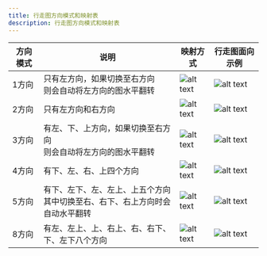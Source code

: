 ```yaml
---
title: 行走图方向模式和映射表
description: 行走图方向模式和映射表
---
```


| 方向模式 | 说明                                                                             | 映射方式                                                                                                     | 行走图面向示例                                                                                                                             |
| -------- | -------------------------------------------------------------------------------- | ------------------------------------------------------------------------------------------------------------ | ------------------------------------------------------------------------------------------------------------------------------------------ |
| 1方向    | 只有左方向，如果切换至右方向<br>则会自动将左方向的图水平翻转                     | ![alt text](https://cdn.gcw.wiki/gcw/image/zh_hans/getting-started/23.appendix/3.direction/image.png)   | <div class="w-[100px]">![alt text](https://cdn.gcw.wiki/gcw/image/zh_hans/getting-started/23.appendix/3.direction/image-6.png)</div>  |
| 2方向    | 只有左方向和右方向                                                               | ![alt text](https://cdn.gcw.wiki/gcw/image/zh_hans/getting-started/23.appendix/3.direction/image-1.png) | <div class="w-[100px]">![alt text](https://cdn.gcw.wiki/gcw/image/zh_hans/getting-started/23.appendix/3.direction/image-7.png)</div>  |
| 3方向    | 有左、下、上方向，如果切换至右方向<br>则会自动将左方向的图水平翻转               | ![alt text](https://cdn.gcw.wiki/gcw/image/zh_hans/getting-started/23.appendix/3.direction/image-2.png) | <div class="w-[100px]">![alt text](https://cdn.gcw.wiki/gcw/image/zh_hans/getting-started/23.appendix/3.direction/image-8.png)</div>  |
| 4方向    | 有下、左、右、上四个方向                                                         | ![alt text](https://cdn.gcw.wiki/gcw/image/zh_hans/getting-started/23.appendix/3.direction/image-3.png) | <div class="w-[100px]">![alt text](https://cdn.gcw.wiki/gcw/image/zh_hans/getting-started/23.appendix/3.direction/image-9.png)</div>  |
| 5方向    | 有下、左下、左、左上、上五个方向<br>其中切换至右、右下、右上方向时会自动水平翻转 | ![alt text](https://cdn.gcw.wiki/gcw/image/zh_hans/getting-started/23.appendix/3.direction/image-4.png) | <div class="w-[100px]">![alt text](https://cdn.gcw.wiki/gcw/image/zh_hans/getting-started/23.appendix/3.direction/image-10.png)</div> |
| 8方向    | 有左、左上、上、右上、右、右下、下、左下八个方向                                 | ![alt text](https://cdn.gcw.wiki/gcw/image/zh_hans/getting-started/23.appendix/3.direction/image-5.png) | <div class="w-[100px]">![alt text](https://cdn.gcw.wiki/gcw/image/zh_hans/getting-started/23.appendix/3.direction/image-11.png)</div> |
